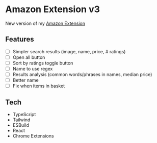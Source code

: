 # Amazon Extension v3

New version of my [Amazon Extension](https://github.com/benpaullamb/amazon-extension-2.0)

## Features

- [ ] Simpler search results (image, name, price, # ratings)
- [ ] Open all button
- [ ] Sort by ratings toggle button
- [ ] Name to use regex
- [ ] Results analysis (common words/phrases in names, median price)
- [ ] Better name
- [ ] Fix when items in basket

## Tech

- TypeScript
- Tailwind
- ESBuild
- React
- Chrome Extensions
